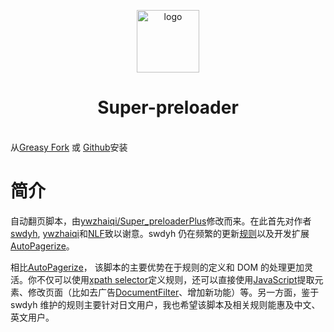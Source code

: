 <p align="center" class="logo-img">
    <img :src="$withBase('/logo.png')" alt="logo" width="100">
</p>
<h1 align="center" class="logo-text">Super-preloader</h1>
<br>
<div class="center">从<a href="https://greasyfork.org/en/scripts/33522-super-preloaderplus-one-new" target="_blank">Greasy Fork</a> 或
<a href="https://machsix.github.io/Super-preloader/Super_preloaderPlus_one_New.user.js" target="_blank">Github</a>安装</div>

# 简介

自动翻页脚本，由[ywzhaiqi/Super_preloaderPlus](https://github.com/ywzhaiqi/userscript/tree/master/scripts/Super_preloaderPlus)修改而来。在此首先对作者[swdyh](https://github.com/swdyh), [ywzhaiqi](https://github.com/ywzhaiqi/userscript/tree/master/scripts/Super_preloaderPlus)和[NLF](http://userscripts-mirror.org/scripts/show/84937)致以谢意。swdyh 仍在频繁的更新[规则](http://wedata.net/databases/AutoPagerize/items)以及开发扩展[AutoPagerize](https://addons.mozilla.org/en-US/firefox/addon/autopagerize/)。

相比[AutoPagerize](https://addons.mozilla.org/en-US/firefox/addon/autopagerize/)， 该脚本的主要优势在于规则的定义和 DOM 的处理更加灵活。你不仅可以使用[xpath selector](https://developer.mozilla.org/en-US/docs/Web/XPath)定义规则，还可以直接使用[JavaScript](https://en.wikipedia.org/wiki/JavaScript)提取元素、修改页面（比如去广告[DocumentFilter](/siterule.md#documentfilter)、增加新功能）等。另一方面，鉴于 swdyh 维护的规则主要针对日文用户，我也希望该脚本及相关规则能惠及中文、英文用户。
